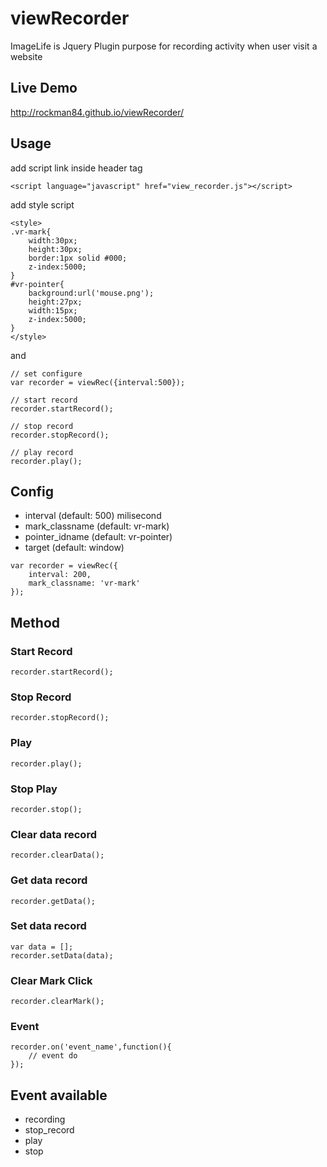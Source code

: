 # viewRecorder
ImageLife is Jquery Plugin purpose for recording activity when user visit a website

## Live Demo
<a href="http://rockman84.github.io/viewRecorder/">http://rockman84.github.io/viewRecorder/</a>

## Usage
add script link inside header tag
```
<script language="javascript" href="view_recorder.js"></script> 
```
add style script
```
<style>
.vr-mark{
	width:30px;
	height:30px;
	border:1px solid #000;
	z-index:5000;
}
#vr-pointer{
	background:url('mouse.png');
	height:27px;
	width:15px;
	z-index:5000;
}
</style>
```
and
```
// set configure
var recorder = viewRec({interval:500});
 
// start record
recorder.startRecord();
 
// stop record
recorder.stopRecord();
 
// play record
recorder.play(); 
```
## Config
- interval (default: 500) milisecond
- mark_classname (default: vr-mark)
- pointer_idname (default: vr-pointer)
- target (default: window)
```
var recorder = viewRec({
	interval: 200,
	mark_classname: 'vr-mark'
});
```
## Method
### Start Record
```
recorder.startRecord();
```
### Stop Record
```
recorder.stopRecord();
```
### Play
```
recorder.play();
```
### Stop Play
```
recorder.stop();
```
### Clear data record
```
recorder.clearData();
```
### Get data record
```
recorder.getData();
```
### Set data record
```
var data = [];
recorder.setData(data);
```
### Clear Mark Click
```
recorder.clearMark();
```
### Event
```
recorder.on('event_name',function(){
	// event do
});
```

## Event available
- recording
- stop_record
- play
- stop

